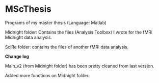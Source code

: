 # MScThesis
Programs of my master thesis
(Language: Matlab)

Midnight folder: Contains the files (Analysis Toolbox) I wrote for the fMRI Midnight data analysis.
                  
SciRe folder: contains the files of another fMRI data analysis.



**Change log**

  Main_v2 (from Midnight folder) has been pretty cleaned from last version.
  
  Added more functions on Midnight folder.
